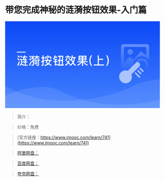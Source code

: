 # 带您完成神秘的涟漪按钮效果-入门篇

![img](../../assets/5fe442f6000122f905400304.jpg)

> 简介：

> 价格：免费

> [官方链接：https://www.imooc.com/learn/741](https://www.imooc.com/learn/741)

> [阿里网盘：]()

> [百度网盘：]()

> [夸克网盘：]()
